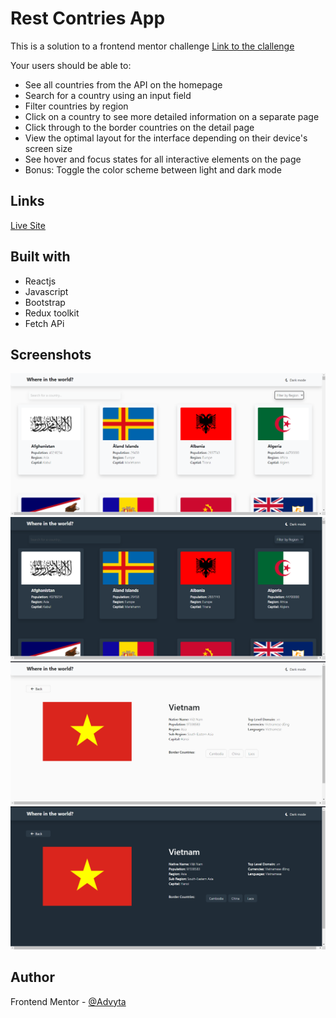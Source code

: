 # Rest Contries App

This is a solution to a frontend mentor challenge
[Link to the clallenge](https://www.frontendmentor.io/challenges/rest-countries-api-with-color-theme-switcher-5cacc469fec04111f7b848ca)

Your users should be able to:

- See all countries from the API on the homepage
- Search for a country using an input field
- Filter countries by region
- Click on a country to see more detailed information on a separate page
- Click through to the border countries on the detail page
- View the optimal layout for the interface depending on their device's screen size
- See hover and focus states for all interactive elements on the page
- Bonus: Toggle the color scheme between light and dark mode

## Links
[Live Site](https://advyta.github.io/React-Countries-App/)

## Built with

- Reactjs
- Javascript
- Bootstrap
- Redux toolkit
- Fetch APi

## Screenshots
![Home](src/Pictures/Home.png)
![Webpage](src/Pictures/Home-Darkmode.png)
![Webpage](src/Pictures/DetailsPage.png)
![Webpage](src/Pictures/DetailsPage-Darkmode.png)

## Author

Frontend Mentor - [@Advyta](https://www.frontendmentor.io/profile/Advyta)
